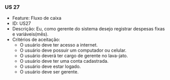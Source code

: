 ### US 27

- Feature: Fluxo de caixa
- ID: US27
- Descrição: Eu, como gerente do sistema desejo registrar despesas fixas e variáveis(mês).
- Critérios de aceitação:
    * O usuário deve ter acesso a internet.
    * O usuário deve possuir um computador ou celular.
    * O usuário deverá ter cargo de gerente no lava-jato.
    * O usuário deve ter uma conta cadastrada.
    * O usuário deve estar logado.
    * O usuário deve ser gerente.